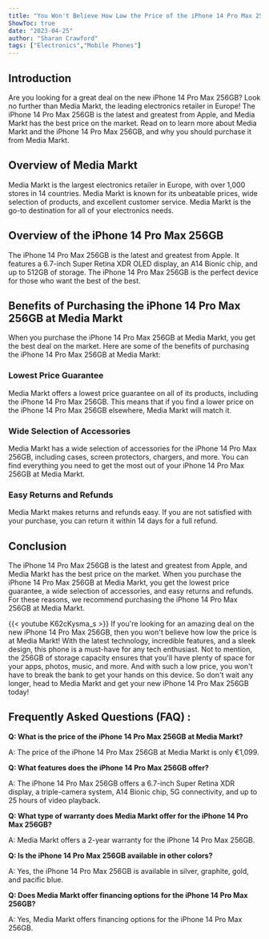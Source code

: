 ```yaml
---
title: "You Won't Believe How Low the Price of the iPhone 14 Pro Max 256GB Is at Media Markt!"
ShowToc: true 
date: "2023-04-25"
author: "Sharan Crawford" 
tags: ["Electronics","Mobile Phones"]
---
```

## Introduction 
Are you looking for a great deal on the new iPhone 14 Pro Max 256GB? Look no further than Media Markt, the leading electronics retailer in Europe! The iPhone 14 Pro Max 256GB is the latest and greatest from Apple, and Media Markt has the best price on the market. Read on to learn more about Media Markt and the iPhone 14 Pro Max 256GB, and why you should purchase it from Media Markt. 

## Overview of Media Markt 
Media Markt is the largest electronics retailer in Europe, with over 1,000 stores in 14 countries. Media Markt is known for its unbeatable prices, wide selection of products, and excellent customer service. Media Markt is the go-to destination for all of your electronics needs. 

## Overview of the iPhone 14 Pro Max 256GB 
The iPhone 14 Pro Max 256GB is the latest and greatest from Apple. It features a 6.7-inch Super Retina XDR OLED display, an A14 Bionic chip, and up to 512GB of storage. The iPhone 14 Pro Max 256GB is the perfect device for those who want the best of the best. 

## Benefits of Purchasing the iPhone 14 Pro Max 256GB at Media Markt 
When you purchase the iPhone 14 Pro Max 256GB at Media Markt, you get the best deal on the market. Here are some of the benefits of purchasing the iPhone 14 Pro Max 256GB at Media Markt: 

### Lowest Price Guarantee 
Media Markt offers a lowest price guarantee on all of its products, including the iPhone 14 Pro Max 256GB. This means that if you find a lower price on the iPhone 14 Pro Max 256GB elsewhere, Media Markt will match it. 

### Wide Selection of Accessories 
Media Markt has a wide selection of accessories for the iPhone 14 Pro Max 256GB, including cases, screen protectors, chargers, and more. You can find everything you need to get the most out of your iPhone 14 Pro Max 256GB at Media Markt. 

### Easy Returns and Refunds 
Media Markt makes returns and refunds easy. If you are not satisfied with your purchase, you can return it within 14 days for a full refund. 

## Conclusion 
The iPhone 14 Pro Max 256GB is the latest and greatest from Apple, and Media Markt has the best price on the market. When you purchase the iPhone 14 Pro Max 256GB at Media Markt, you get the lowest price guarantee, a wide selection of accessories, and easy returns and refunds. For these reasons, we recommend purchasing the iPhone 14 Pro Max 256GB at Media Markt.

{{< youtube K62cKysma_s >}} 
If you're looking for an amazing deal on the new iPhone 14 Pro Max 256GB, then you won't believe how low the price is at Media Markt! With the latest technology, incredible features, and a sleek design, this phone is a must-have for any tech enthusiast. Not to mention, the 256GB of storage capacity ensures that you'll have plenty of space for your apps, photos, music, and more. And with such a low price, you won't have to break the bank to get your hands on this device. So don't wait any longer, head to Media Markt and get your new iPhone 14 Pro Max 256GB today!

## Frequently Asked Questions (FAQ) :
**Q: What is the price of the iPhone 14 Pro Max 256GB at Media Markt?**

A: The price of the iPhone 14 Pro Max 256GB at Media Markt is only €1,099.

**Q: What features does the iPhone 14 Pro Max 256GB offer?**

A: The iPhone 14 Pro Max 256GB offers a 6.7-inch Super Retina XDR display, a triple-camera system, A14 Bionic chip, 5G connectivity, and up to 25 hours of video playback.

**Q: What type of warranty does Media Markt offer for the iPhone 14 Pro Max 256GB?**

A: Media Markt offers a 2-year warranty for the iPhone 14 Pro Max 256GB.

**Q: Is the iPhone 14 Pro Max 256GB available in other colors?**

A: Yes, the iPhone 14 Pro Max 256GB is available in silver, graphite, gold, and pacific blue.

**Q: Does Media Markt offer financing options for the iPhone 14 Pro Max 256GB?**

A: Yes, Media Markt offers financing options for the iPhone 14 Pro Max 256GB.



